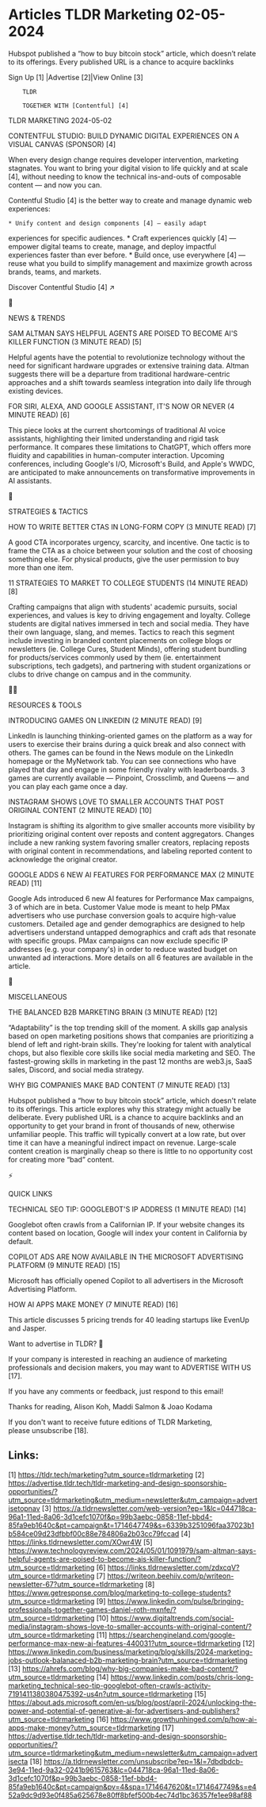 # Articles TLDR Marketing 02-05-2024

Hubspot published a “how to buy bitcoin stock” article, which
doesn’t relate to its offerings. Every published URL is a chance to
acquire backlinks  

 Sign Up [1] |Advertise [2]|View Online [3] 

		TLDR

		TOGETHER WITH [Contentful] [4]

TLDR MARKETING 2024-05-02

 CONTENTFUL STUDIO: BUILD DYNAMIC DIGITAL EXPERIENCES ON A VISUAL
CANVAS (SPONSOR) [4] 

 When every design change requires developer intervention, marketing
stagnates. You want to bring your digital vision to life quickly and
at scale [4], without needing to know the technical ins-and-outs of
composable content — and now you can.

Contentful Studio [4] is the better way to create and manage dynamic
web experiences:

 	* Unify content and design components [4] — easily adapt
experiences for specific audiences.
 	* Craft experiences quickly [4] — empower digital teams to create,
manage, and deploy impactful experiences faster than ever before.
 	* Build once, use everywhere [4] — reuse what you build to
simplify management and maximize growth across brands, teams, and
markets.

Discover Contentful Studio [4] ↗️

📱 

NEWS & TRENDS

 SAM ALTMAN SAYS HELPFUL AGENTS ARE POISED TO BECOME AI'S KILLER
FUNCTION (3 MINUTE READ) [5] 

 Helpful agents have the potential to revolutionize technology without
the need for significant hardware upgrades or extensive training data.
Altman suggests there will be a departure from traditional
hardware-centric approaches and a shift towards seamless integration
into daily life through existing devices. 

 FOR SIRI, ALEXA, AND GOOGLE ASSISTANT, IT'S NOW OR NEVER (4 MINUTE
READ) [6] 

 This piece looks at the current shortcomings of traditional AI voice
assistants, highlighting their limited understanding and rigid task
performance. It compares these limitations to ChatGPT, which offers
more fluidity and capabilities in human-computer interaction. Upcoming
conferences, including Google's I/O, Microsoft's Build, and Apple's
WWDC, are anticipated to make announcements on transformative
improvements in AI assistants. 

🚀 

STRATEGIES & TACTICS

 HOW TO WRITE BETTER CTAS IN LONG-FORM COPY (3 MINUTE READ) [7] 

 A good CTA incorporates urgency, scarcity, and incentive. One tactic
is to frame the CTA as a choice between your solution and the cost of
choosing something else. For physical products, give the user
permission to buy more than one item. 

 11 STRATEGIES TO MARKET TO COLLEGE STUDENTS (14 MINUTE READ) [8] 

 Crafting campaigns that align with students' academic pursuits,
social experiences, and values is key to driving engagement and
loyalty. College students are digital natives immersed in tech and
social media. They have their own language, slang, and memes. Tactics
to reach this segment include investing in branded content placements
on college blogs or newsletters (ie. College Cures, Student Minds),
offering student bundling for products/services commonly used by them
(ie. entertainment subscriptions, tech gadgets), and partnering with
student organizations or clubs to drive change on campus and in the
community. 

🧑‍💻 

RESOURCES & TOOLS

 INTRODUCING GAMES ON LINKEDIN (2 MINUTE READ) [9] 

 LinkedIn is launching thinking-oriented games on the platform as a
way for users to exercise their brains during a quick break and also
connect with others. The games can be found in the News module on the
LinkedIn homepage or the MyNetwork tab. You can see connections who
have played that day and engage in some friendly rivalry with
leaderboards. 3 games are currently available — Pinpoint,
Crossclimb, and Queens — and you can play each game once a day. 

 INSTAGRAM SHOWS LOVE TO SMALLER ACCOUNTS THAT POST ORIGINAL CONTENT
(2 MINUTE READ) [10] 

 Instagram is shifting its algorithm to give smaller accounts more
visibility by prioritizing original content over reposts and content
aggregators. Changes include a new ranking system favoring smaller
creators, replacing reposts with original content in recommendations,
and labeling reported content to acknowledge the original creator. 

 GOOGLE ADDS 6 NEW AI FEATURES FOR PERFORMANCE MAX (2 MINUTE READ)
[11] 

 Google Ads introduced 6 new AI features for Performance Max
campaigns, 3 of which are in beta. Customer Value mode is meant to
help PMax advertisers who use purchase conversion goals to acquire
high-value customers. Detailed age and gender demographics are
designed to help advertisers understand untapped demographics and
craft ads that resonate with specific groups. PMax campaigns can now
exclude specific IP addresses (e.g. your company's) in order to reduce
wasted budget on unwanted ad interactions. More details on all 6
features are available in the article. 

🎁 

MISCELLANEOUS

 THE BALANCED B2B MARKETING BRAIN (3 MINUTE READ) [12] 

 “Adaptability” is the top trending skill of the moment. A skills
gap analysis based on open marketing positions shows that companies
are prioritizing a blend of left and right-brain skills. They're
looking for talent with analytical chops, but also flexible core
skills like social media marketing and SEO. The fastest-growing skills
in marketing in the past 12 months are web3.js, SaaS sales, Discord,
and social media strategy. 

 WHY BIG COMPANIES MAKE BAD CONTENT (7 MINUTE READ) [13] 

 Hubspot published a “how to buy bitcoin stock” article, which
doesn't relate to its offerings. This article explores why this
strategy might actually be deliberate. Every published URL is a chance
to acquire backlinks and an opportunity to get your brand in front of
thousands of new, otherwise unfamiliar people. This traffic will
typically convert at a low rate, but over time it can have a
meaningful indirect impact on revenue. Large-scale content creation is
marginally cheap so there is little to no opportunity cost for
creating more “bad” content. 

⚡ 

QUICK LINKS

 TECHNICAL SEO TIP: GOOGLEBOT'S IP ADDRESS (1 MINUTE READ) [14] 

 Googlebot often crawls from a Californian IP. If your website changes
its content based on location, Google will index your content in
California by default. 

 COPILOT ADS ARE NOW AVAILABLE IN THE MICROSOFT ADVERTISING PLATFORM
(9 MINUTE READ) [15] 

 Microsoft has officially opened Copilot to all advertisers in the
Microsoft Advertising Platform. 

 HOW AI APPS MAKE MONEY (7 MINUTE READ) [16] 

 This article discusses 5 pricing trends for 40 leading startups like
EvenUp and Jasper. 

Want to advertise in TLDR? 📰

 If your company is interested in reaching an audience of marketing
professionals and decision makers, you may want to ADVERTISE WITH US
[17]. 

 If you have any comments or feedback, just respond to this email! 

Thanks for reading, 
Alison Koh, Maddi Salmon & Joao Kodama 

If you don't want to receive future editions of TLDR Marketing,
please unsubscribe [18]. 

 

Links:
------
[1] https://tldr.tech/marketing?utm_source=tldrmarketing
[2] https://advertise.tldr.tech/tldr-marketing-and-design-sponsorship-opportunities/?utm_source=tldrmarketing&utm_medium=newsletter&utm_campaign=advertisetopnav
[3] https://a.tldrnewsletter.com/web-version?ep=1&lc=044718ca-96a1-11ed-8a06-3d1cefc1070f&p=99b3aebc-0858-11ef-bbd4-85fa9eb1640c&pt=campaign&t=1714647749&s=6339b3251096faa37023b1b584ce09d23dfbbf00c88e784806a2b03cc79fccad
[4] https://links.tldrnewsletter.com/XOwr4W
[5] https://www.technologyreview.com/2024/05/01/1091979/sam-altman-says-helpful-agents-are-poised-to-become-ais-killer-function/?utm_source=tldrmarketing
[6] https://links.tldrnewsletter.com/zdxcqV?utm_source=tldrmarketing
[7] https://writeon.beehiiv.com/p/writeon-newsletter-67?utm_source=tldrmarketing
[8] https://www.getresponse.com/blog/marketing-to-college-students?utm_source=tldrmarketing
[9] https://www.linkedin.com/pulse/bringing-professionals-together-games-daniel-roth-mxnfe/?utm_source=tldrmarketing
[10] https://www.digitaltrends.com/social-media/instagram-shows-love-to-smaller-accounts-with-original-content/?utm_source=tldrmarketing
[11] https://searchengineland.com/google-performance-max-new-ai-features-440031?utm_source=tldrmarketing
[12] https://www.linkedin.com/business/marketing/blog/skills/2024-marketing-jobs-outlook-balanaced-b2b-marketing-brain?utm_source=tldrmarketing
[13] https://ahrefs.com/blog/why-big-companies-make-bad-content/?utm_source=tldrmarketing
[14] https://www.linkedin.com/posts/chris-long-marketing_technical-seo-tip-googlebot-often-crawls-activity-7191411380380475392-us4n?utm_source=tldrmarketing
[15] https://about.ads.microsoft.com/en-us/blog/post/april-2024/unlocking-the-power-and-potential-of-generative-ai-for-advertisers-and-publishers?utm_source=tldrmarketing
[16] https://www.growthunhinged.com/p/how-ai-apps-make-money?utm_source=tldrmarketing
[17] https://advertise.tldr.tech/tldr-marketing-and-design-sponsorship-opportunities/?utm_source=tldrmarketing&utm_medium=newsletter&utm_campaign=advertisecta
[18] https://a.tldrnewsletter.com/unsubscribe?ep=1&l=7dbdbdcb-3e94-11ed-9a32-0241b9615763&lc=044718ca-96a1-11ed-8a06-3d1cefc1070f&p=99b3aebc-0858-11ef-bbd4-85fa9eb1640c&pt=campaign&pv=4&spa=1714647620&t=1714647749&s=e452a9dc9d93e0f485a625678e80ff8bfef500b4ec74d1bc36357fe1ee98af88